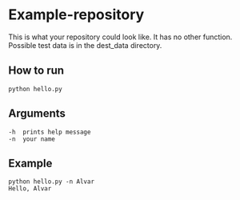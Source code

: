 # Example-repository
This is what your repository could look like. It has no other function. Possible test data is in the dest_data directory.

## How to run
    python hello.py

## Arguments
    -h  prints help message
    -n  your name
    
## Example
    python hello.py -n Alvar
    Hello, Alvar
